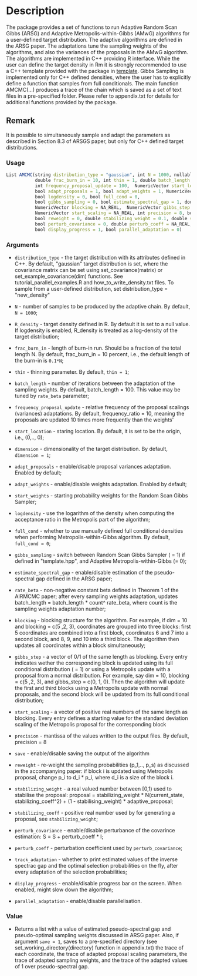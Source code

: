 # Description

The package provides a set of functions to run Adaptive Random Scan Gibbs (ARSG) and  Adaptive Metropolis-within-Gibbs (AMwG) algorithms for a user-defined target distribution. The adaptive algorithms are defined in the ARSG paper. The adaptations tune the sampling weights of the algorithms, and also the variances of the proposals in the AMwG algorithm.  The algorithms are implemented in C++ providing R interface. While the user can define the target density in Rm it is strongly recommended to use a C++ template provided with the package in [template](../examples/template.hpp).  Gibbs Sampling is implemented only for C++ defined densities, where the user has to explicitly define a function that samples from full conditionals. The main function AMCMC(...) produces a trace of the chain which  is saved as a set of text files in a pre-specified  folder. Please refer to appendix.txt for details for additional functions provided by the package. 
			

## Remark

It is possible to simultaneously sample and adapt the parameters as described in Section 8.3 of ARSGS paper, but only for C++ defined target distributions.


### Usage
```R
List AMCMC(string distribution_type = "gaussian", int N = 1000, nullable_func R_density=R_NilValue,
           double frac_burn_in = 10, int thin = 1, double batch_length = 100,
           int frequency_proposal_update = 100,  NumericVector start_location = NA_REAL, int dimension = 1,
           bool adapt_proposals = 1, bool adapt_weights = 1, NumericVector start_weights=NA_REAL,
           bool logdensity = 0, bool full_cond = 0,
           bool gibbs_sampling = 0, bool estimate_spectral_gap = 1, double rate_beta = 0,
           NumericVector blocking = NA_REAL,  NumericVector gibbs_step = NA_REAL,
           NumericVector start_scaling = NA_REAL, int precision = 8, bool save = 1,
           bool reweight = 0, double stabilizing_weight = 0.1, double stabilizing_coeff = NA_REAL,
           bool perturb_covariance = 0, double perturb_coeff = NA_REAL, bool track_adaptation = 0,
           bool display_progress = 1, bool parallel_adaptation = 0)
```

### Arguments

  - `distribution_type` - the target distribution with its attributes defined in C++. By default, "gaussian" target distribution is set, where the covariance matrix can be set using set_covariance(matrix) or set_example_covariance(dim) functions. See tutorial_parallel_examples.R and how_to_write_density.txt files. To sample from a user-defined distribution, set distribution_type  = "new_density"
  
  - `N` - number of samples to be produced by the adaptive chain. By default, `N = 1000`;

  - `R_density` - target density defined in R. By default it is set to a null value. If logdensity is enabled, R_density is treated as a log-density of the target distribution;

  - `frac_burn_in` - length of burn-in run. Should be a fraction of the total length N. By default, frac_burn_in =  10 percent, i.e., the default length of the burn-in is `0.1*N`;
	
  - `thin` - thinning parameter. By default, `thin = 1`;

  - `batch_length` - number of iterations between the adaptation of the sampling weights. By default, batch_length = 100. This value may be tuned by `rate_beta` parameter;

  - `frequency_proposal_update` - relative frequency of the proposal scalings (variances) adaptations. By default, frequency_ratio  = 10, meaning the proposals are updated 10 times more frequently than the weights'
	
  - `start_location` - staring location. By default, it is set to be the origin, i.e., (0,.., 0);
	
  - `dimension` - dimensionality of the target distribution. By default, `dimension = 1`;

  - `adapt_proposals`  - enable/disable proposal variances adaptation. Enabled by default;

  - `adapt_weights` - enable/disable weights adaptation. Enabled by default;
	
  - `start_weights` - starting probability weights for the Random Scan Gibbs Sampler;

  - `logdensity` - use the logarithm of the density when computing the acceptance ratio in the Metropolis part of the algorithm;
	
  - `full_cond` - whether to use manually defined full conditional densities when performing Metropolis-within-Gibbs algorithm. By default, `full_cond = 0`;

  - `gibbs_sampling` - switch between Random Scan Gibbs Sampler ( = 1) if defined in "template.hpp", and Adaptive Metropolis-within-Gibbs (= 0);

  - `estimate_spectral_gap` - enable/disable estimation of the pseudo-spectral gap defined in the ARSG paper;

  - `rate_beta` - non-negative constant beta defined in Theorem 1 of the AIRMCMC paper; after every sampling weights adaptation, updates batch_length  =  batch_length * count^ rate_beta, where count is the sampling weights adaptation number;

  - `blocking` - blocking structure for the algorithm. For example, if dim  = 10 and blocking  = c(5 ,2, 3), coordinates are grouped into three blocks: first 5 coordinates are combined into a first block, coordinates 6 and 7 into a second block, and 8, 9, and 10 into a third block. The algorithm then updates all coordinates within a block simultaneously;

  - `gibbs_step` - a vector of 0/1 of the same length as blocking. Every entry indicates wether the corresponding block is updated using its full conditional distribution ( = 1) or using a Metropolis update with a proposal  from a normal distribution. For example, say dim  = 10, blocking  = c(5 ,2, 3), and gibbs_step  = c(0, 1, 0). Then the algorithm will update the first and third blocks using a Metropolis update with normal proposals, and the second block will be updated from its full conditional distribution;
 
  - `start_scaling` - a vector of positive real numbers of the same length as blocking. Every entry defines a starting value for the standard deviation scaling of the Metropolis proposal for the corresponding block

  - `precision` - mantissa of the values written to the output files. By default, precision = 8

  - `save` - enable/disable saving the output of the algorithm

  - `reweight` - re-weight the sampling probabilities (p_1,.., p_s) as discussed in the accompanying  paper: if block i is updated using Metropolis proposal, change p_i to d_i * p_i, where d_i is a size of the block i.
  
  - `stabilizing_weight` - a real valued number between [0,1) used to stabilise the proposal: proposal = stabilizing_weight * N(current_state, stabilizing_coeff^2) + (1 - stabilising_weight) * adaptive_proposal;
  
  - `stabilizing_coeff` -  positive real number used by for generating a proposal, see `stabilizing_weight`;
  
  - `perturb_covariance` -  enable/disable perturbance of the covarince estimation: S = S + perturb_coeff * I;
  
  - `perturb_coeff` -  perturbation coefficient used by `perturb_covariance`;
  
  - `track_adaptation` - whether to print estimated values of the inverse spectrac gap and the optimal selection probabilities on the fly, after every adaptation of the selection probabilities;

  - `display_progress` - enable/disable progress bar on the screen. When enabled, might slow down the algorithm;

  - `parallel_adaptation`  - enable/disable parallelisation.


### Value

  - Returns a list with a value of estimated pseudo-spectral gap and pseudo-optimal sampling weights discussed in ARSG paper. Also, if argument `save = 1`, saves to a pre-specified directory (see set_working_directory(directory) function in appendix.txt) the trace of each coordinate, the trace of adapted proposal scaling parameters, the trace of adapted sampling weights, and the trace of the adapted values of 1 over pseudo-spectral gap.









